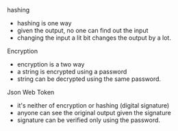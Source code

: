 hashing 
- hashing is one way
- given the output, no one can find out the input
- changing the input a lit bit changes the output by a lot.

Encryption
- encryption is a two way
- a string is encrypted using a password
- string can be decrypted using the same password.

Json Web Token 
- it's neither of encryption or hashing (digital signature)
- anyone can see the original output given the signature
- signature can be verified only using the password.

